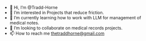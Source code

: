 - 👋 Hi, I’m @Tradd-Horne
- 👀 I’m interested in Projects that reduce friction.
- 🌱 I’m currently learning how to work with LLM for management of medical notes.
- 💞️ I’m looking to collaborate on medical records projects.
- 📫 How to reach me thetraddhorne@gmail.com
